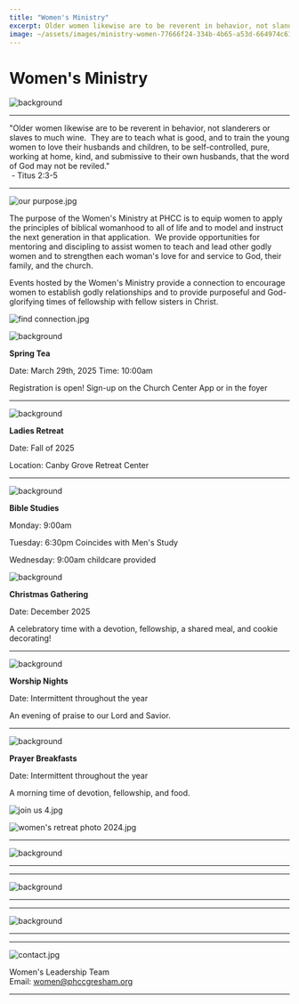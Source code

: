 ```yaml
---
title: "Women's Ministry"
excerpt: Older women likewise are to be reverent in behavior, not slanderers or slaves to much wine.  They a...
image: ~/assets/images/ministry-women-77666f24-334b-4b65-a53d-664974c61961.jpeg
---
```


Women's Ministry
================

![background](~/assets/images/ministry-women-77666f24-334b-4b65-a53d-664974c61961.jpeg)

---

"Older women likewise are to be reverent in behavior, not slanderers or slaves to much wine.  They are to teach what is good, and to train the young women to love their husbands and children, to be self-controlled, pure, working at home, kind, and submissive to their own husbands, that the word of God may not be reviled."  
 - Titus 2:3-5

---

![our purpose.jpg](~/assets/images/ministry-women-75d02e01-fbaf-4660-a250-efbb480879a0.jpg)

The purpose of the Women's Ministry at PHCC is to equip women to apply the principles of biblical womanhood to all of life and to model and instruct the next generation in that application.  We provide opportunities for mentoring and discipling to assist women to teach and lead other godly women and to strengthen each woman's love for and service to God, their family, and the church.

Events hosted by the Women's Ministry provide a connection to encourage women to establish godly relationships and to provide purposeful and God-glorifying times of fellowship with fellow sisters in Christ.

![find connection.jpg](~/assets/images/ministry-women-c0bb92b3-41a6-428a-a107-f60f008087fc.jpg)

![background](~/assets/images/ministry-women-858cfac0-f667-4eb5-8cb2-0691e06eb198-0.png)

**Spring Tea**

Date: March 29th, 2025
Time: 10:00am

Registration is open!
Sign-up on the Church Center App or in the foyer

---

![background](~/assets/images/ministry-women-858cfac0-f667-4eb5-8cb2-0691e06eb198-1.png)

**Ladies Retreat**

Date: Fall of 2025


Location: Canby Grove Retreat Center

---

![background](~/assets/images/ministry-women-858cfac0-f667-4eb5-8cb2-0691e06eb198-2.png)

**Bible Studies**

Monday: 9:00am

Tuesday: 6:30pm
Coincides with Men's Study

Wednesday: 9:00am
childcare provided

![background](~/assets/images/ministry-women-749b0e7f-643c-493c-9c7d-5bb3af6c60b7-0.jpg)

**Christmas Gathering**

Date: December 2025


A celebratory time with a devotion, fellowship, a shared meal, and cookie decorating!

---

![background](~/assets/images/ministry-women-749b0e7f-643c-493c-9c7d-5bb3af6c60b7-1.jpg)

**Worship Nights**

Date: Intermittent throughout the year

An evening of praise to our Lord and Savior.

---

![background](~/assets/images/ministry-women-749b0e7f-643c-493c-9c7d-5bb3af6c60b7-2.png)

**Prayer Breakfasts**

Date: Intermittent throughout the year

A morning time of devotion, fellowship, and food.

![join us 4.jpg](~/assets/images/ministry-women-7a91fd19-092c-4c59-9618-9204777ad045.jpg)

![women's retreat photo 2024.jpg](~/assets/images/ministry-women-26a34271-5e28-48d3-8aea-ddfcdfb3afde.jpg)

---

![background](~/assets/images/ministry-women-d0866aee-a229-4c1d-980f-c8dd557e1225-0.jpeg)

****



---

![background](~/assets/images/ministry-women-d0866aee-a229-4c1d-980f-c8dd557e1225-1.jpeg)

****



---

![background](~/assets/images/ministry-women-d0866aee-a229-4c1d-980f-c8dd557e1225-2.jpeg)

****



---

![contact.jpg](~/assets/images/ministry-women-cfa3c2e1-a600-4738-b56d-438405639354.jpg)

Women's Leadership Team  
Email: women@phccgresham.org

---